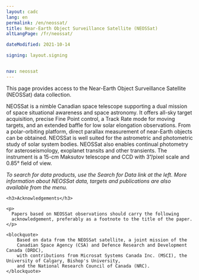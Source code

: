```yaml
---
layout: cadc
lang: en
permalink: /en/neossat/
title: Near-Earth Object Surveillance Satellite (NEOSSat)
altLangPage: /fr/neossat/

dateModified: 2021-10-14

signing: layout.signing


nav: neossat
---
```


<p>
    This page provides access to the Near-Earth Object Surveillance Satellite (NEOSSat) data collection.
</p>

<p>
    NEOSSat is a nimble Canadian space telescope supporting a dual mission of space situational awareness and
    space astronomy. It offers all-sky target acquisition, precise Fine Point control, a Track Rate mode for moving
    targets, and an extended baffle for low solar elongation observations. From a polar-orbiting platform, direct
    parallax measurement of near-Earth objects can be obtained.  NEOSSat is well suited for the astrometric and
    photometric study of solar system bodies. NEOSSat also enables continual photometry for asteroseismology,
    exoplanet transits and other transients.  The instrument is a 15-cm Maksutov telescope and CCD
    with 3”/pixel scale and 0.85&deg; field of view.
</p>

<p>
    <i>
        To search for data products, use the Search for Data link at the left. More information about
        NEOSSat data, targets and publications are also available from the menu.
    </i>
</p>

<div class="about_text">

    <h3>Acknowledgements</h3>

    <p>
      Papers based on NEOSSat observations should carry the following
      acknowledgement, preferably as a footnote to the title of the paper.
    </p>

    <blockquote>
        Based on data from the NEOSSat satellite, a joint mission of the
        Canadian Space Agency (CSA) and Defence Research and Development Canada (DRDC),
        with contributions from Microsat Systems Canada Inc. (MSCI), the University of Calgary, Bishop's University,
        and the National Research Council of Canada (NRC).
    </blockquote>
</div>
